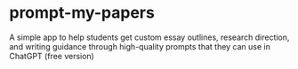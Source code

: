 # prompt-my-papers
A simple app to help students get custom essay outlines, research direction, and writing guidance through high-quality prompts that they can use in ChatGPT (free version)
